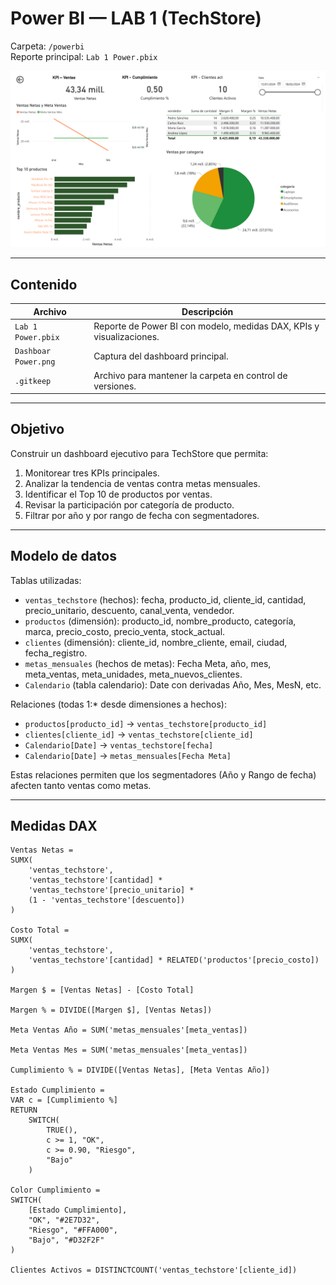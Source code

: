 # Power BI — LAB 1 (TechStore)

Carpeta: `/powerbi`  
Reporte principal: `Lab 1 Power.pbix`

![Dashboard Power BI](./Dashboar%20Power.png)

---

## Contenido

| Archivo | Descripción |
|---|---|
| `Lab 1 Power.pbix` | Reporte de Power BI con modelo, medidas DAX, KPIs y visualizaciones. |
| `Dashboar Power.png` | Captura del dashboard principal. |
| `.gitkeep` | Archivo para mantener la carpeta en control de versiones. |

---

## Objetivo

Construir un dashboard ejecutivo para TechStore que permita:

1. Monitorear tres KPIs principales.
2. Analizar la tendencia de ventas contra metas mensuales.
3. Identificar el Top 10 de productos por ventas.
4. Revisar la participación por categoría de producto.
5. Filtrar por año y por rango de fecha con segmentadores.

---

## Modelo de datos

Tablas utilizadas:

- `ventas_techstore` (hechos): fecha, producto_id, cliente_id, cantidad, precio_unitario, descuento, canal_venta, vendedor.
- `productos` (dimensión): producto_id, nombre_producto, categoría, marca, precio_costo, precio_venta, stock_actual.
- `clientes` (dimensión): cliente_id, nombre_cliente, email, ciudad, fecha_registro.
- `metas_mensuales` (hechos de metas): Fecha Meta, año, mes, meta_ventas, meta_unidades, meta_nuevos_clientes.
- `Calendario` (tabla calendario): Date con derivadas Año, Mes, MesN, etc.

Relaciones (todas 1:* desde dimensiones a hechos):

- `productos[producto_id]` → `ventas_techstore[producto_id]`
- `clientes[cliente_id]` → `ventas_techstore[cliente_id]`
- `Calendario[Date]` → `ventas_techstore[fecha]`
- `Calendario[Date]` → `metas_mensuales[Fecha Meta]`

Estas relaciones permiten que los segmentadores (Año y Rango de fecha) afecten tanto ventas como metas.

---

## Medidas DAX

```DAX
Ventas Netas =
SUMX(
    'ventas_techstore',
    'ventas_techstore'[cantidad] *
    'ventas_techstore'[precio_unitario] *
    (1 - 'ventas_techstore'[descuento])
)

Costo Total =
SUMX(
    'ventas_techstore',
    'ventas_techstore'[cantidad] * RELATED('productos'[precio_costo])
)

Margen $ = [Ventas Netas] - [Costo Total]

Margen % = DIVIDE([Margen $], [Ventas Netas])

Meta Ventas Año = SUM('metas_mensuales'[meta_ventas])

Meta Ventas Mes = SUM('metas_mensuales'[meta_ventas])

Cumplimiento % = DIVIDE([Ventas Netas], [Meta Ventas Año])

Estado Cumplimiento =
VAR c = [Cumplimiento %]
RETURN
    SWITCH(
        TRUE(),
        c >= 1, "OK",
        c >= 0.90, "Riesgo",
        "Bajo"
    )

Color Cumplimiento =
SWITCH(
    [Estado Cumplimiento],
    "OK", "#2E7D32",
    "Riesgo", "#FFA000",
    "Bajo", "#D32F2F"
)

Clientes Activos = DISTINCTCOUNT('ventas_techstore'[cliente_id])
